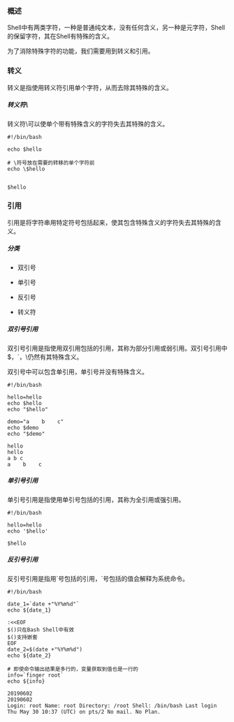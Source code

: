 ### 概述

Shell中有两类字符，一种是普通纯文本，没有任何含义，另一种是元字符，Shell的保留字符，其在Shell有特殊的含义。

为了消除特殊字符的功能，我们需要用到转义和引用。

### 转义

转义是指使用转义符引用单个字符，从而去除其特殊的含义。

##### 转义符\

转义符\可以使单个带有特殊含义的字符失去其特殊的含义。

``` shell
#!/bin/bash

echo $hello

# \符号放在需要的转移的单个字符前
echo \$hello
```

``` text

$hello
```

### 引用

引用是将字符串用特定符号包括起来，使其包含特殊含义的字符失去其特殊的含义。

##### 分类

* 双引号

* 单引号

* 反引号

* 转义符

##### 双引号引用

双引号引用是指使用双引用包括的引用，其称为部分引用或弱引用。双引号引用中$，`，\仍然有其特殊含义。

双引号中可以包含单引用，单引号并没有特殊含义。

``` shell
#!/bin/bash

hello=hello
echo $hello
echo "$hello"

demo="a    b    c"
echo $demo
echo "$demo"
```

``` text
hello
hello
a b c
a    b    c
```

##### 单引号引用

单引号引用是指使用单引号包括的引用，其称为全引用或强引用。

``` shell
#!/bin/bash

hello=hello
echo '$hello'
```

``` text
$hello
```

##### 反引号引用

反引号引用是指用\`号包括的引用，`号包括的值会解释为系统命令。

``` shell
#!/bin/bash

date_1=`date +"%Y%m%d"`
echo ${date_1}

:<<EOF
$()只在Bash Shell中有效
$()支持嵌套
EOF
date_2=$(date +"%Y%m%d")
echo ${date_2}

# 即使命令输出结果是多行的，变量获取到值也是一行的
info=`finger root`
echo ${info}
```

``` text
20190602
20190602
Login: root Name: root Directory: /root Shell: /bin/bash Last login Thu May 30 10:37 (UTC) on pts/2 No mail. No Plan.
```